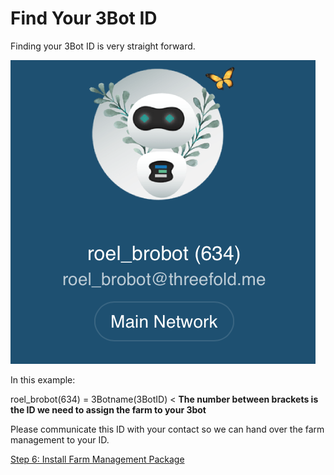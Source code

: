 # Find Your 3Bot ID

Finding your 3Bot ID is very straight forward.

![alt](./img/topleft_menu_3bot.png)

In this example:

roel_brobot(634) = 3Botname(3BotID) < **The number between brackets is the ID we need to assign the farm to your 3bot**

Please communicate this ID with your contact so we can hand over the farm management to your ID.

[Step 6: Install Farm Management Package](install_farm_management.md)